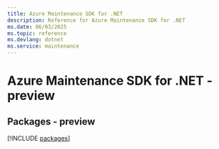 ```yaml
---
title: Azure Maintenance SDK for .NET
description: Reference for Azure Maintenance SDK for .NET
ms.date: 06/03/2025
ms.topic: reference
ms.devlang: dotnet
ms.service: maintenance
---
```

# Azure Maintenance SDK for .NET - preview
## Packages - preview
[!INCLUDE [packages](maintenance-index.md)]